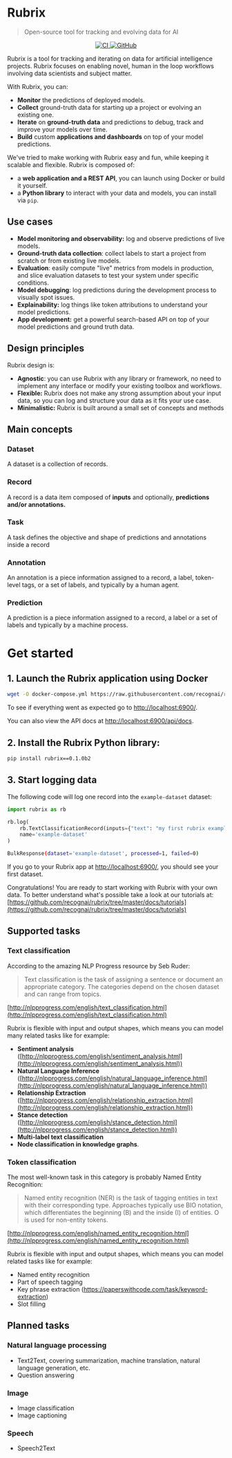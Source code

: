 # Rubrix
> Open-source tool for tracking and evolving data for AI

<p align="center">
    <a href="https://github.com/recognai/rubrix/actions">
        <img alt="CI" src="https://github.com/recognai/rubrix/workflows/CI/badge.svg?branch=master&event=push">
    </a>
    <a href="https://github.com/recognai/rubrix/blob/master/LICENSE">
        <img alt="GitHub" src="https://img.shields.io/github/license/recognai/rubrix.svg?color=blue">
    </a>
    <!--a href="https://www.recogn.ai/biome-text/">
        <img alt="Documentation" src="https://img.shields.io/website/http/www.recogn.ai/biome-text/index.html.svg?down_color=red&down_message=offline&up_message=online">
    </a-->
    <!--a href="https://github.com/recognai/biome-text/releases">
        <img alt="GitHub release" src="https://img.shields.io/github/release/recognai/rubrix.svg">
    </a-->
</p>



Rubrix is a tool for tracking and iterating on data for artificial intelligence projects. Rubrix focuses on enabling novel, human in the loop workflows involving data scientists and subject matter.

With Rubrix, you can:

- **Monitor** the predictions of deployed models.
- **Collect** ground-truth data for starting up a project or evolving an existing one.
- **Iterate** on ****ground-truth data**** and predictions to debug, track and improve your models over time.
- **Build** custom ****applications and dashboards**** on top of your model predictions.

We've tried to make working with Rubrix easy and fun, while keeping it scalable and flexible. Rubrix is composed of:

- a **web application and a REST API**, you can launch using Docker or build it yourself.
- a **Python library** to interact with your data and models, you can install via `pip`.

## Use cases

- **Model monitoring and observability:** log and observe predictions of live models.
- **Ground-truth data collection**: collect labels to start a project from scratch or from existing live models.
- **Evaluation**: easily compute "live" metrics from models in production, and slice evaluation datasets to test your system under specific conditions.
- **Model debugging**: log predictions during the development process to visually spot issues.
- **Explainability:** log things like token attributions to understand your model predictions.
- **App development:** get a powerful search-based API on top of your model predictions and ground truth data.

## Design principles

Rubrix design is:

- **Agnostic**: you can use Rubrix with any library or framework, no need to implement any interface or modify your existing toolbox and workflows.
- **Flexible:**  Rubrix does not make any strong assumption about your input data, so you can log and structure your data as it fits your use case.
- **Minimalistic:** Rubrix is built around a small set of concepts and methods

## Main concepts

### Dataset

A dataset is a collection of records.

### Record

A record is a data item composed of **inputs** and optionally, **predictions and/or annotations.**

### Task

A task defines the objective and shape of predictions and annotations inside a record

### Annotation

An annotation is a piece information assigned to a record, a label, token-level tags, or a set of labels, and typically by a human agent.

### Prediction

A prediction is a piece information assigned to a record, a label or a set of labels and typically by a machine process.

# Get started

## 1. Launch the Rubrix application using Docker

```bash
wget -O docker-compose.yml https://raw.githubusercontent.com/recognai/rubrix/master/docker-compose.yaml && docker-compose up
```

To see if everything went as expected go to [http://localhost:6900/](http://localhost:6900/).

You can also view the API docs at [http://localhost:6900/api/docs](http://localhost:6900/api/docs).

## 2. Install the Rubrix Python library:

```bash
pip install rubrix==0.1.0b2
```

## 3. Start logging data

The following code will log one record into the `example-dataset` dataset: 

```python
import rubrix as rb

rb.log(
    rb.TextClassificationRecord(inputs={"text": "my first rubrix example"}),
    name='example-dataset'
)

```

```bash
BulkResponse(dataset='example-dataset', processed=1, failed=0)
```

If you go to your Rubrix app at [http://localhost:6900/](http://localhost:6900/), you should see your first dataset.

Congratulations! You are ready to start working with Rubrix with your own data. To better understand what's possible take a look at our tutorials at: [https://github.com/recognai/rubrix/tree/master/docs/tutorials](https://github.com/recognai/rubrix/tree/master/docs/tutorials)

## Supported tasks

### Text classification

According to the amazing NLP Progress resource by Seb Ruder:

> Text classification is the task of assigning a sentence or document an appropriate category. The categories depend on the chosen dataset and can range from topics.

[http://nlpprogress.com/english/text_classification.html](http://nlpprogress.com/english/text_classification.html)

Rubrix is flexible with input and output shapes, which means you can model many related tasks like for example:

- **Sentiment analysis** ([http://nlpprogress.com/english/sentiment_analysis.html](http://nlpprogress.com/english/sentiment_analysis.html))
- **Natural Language Inference** ([http://nlpprogress.com/english/natural_language_inference.html](http://nlpprogress.com/english/natural_language_inference.html))
- **Relationship Extraction** ([http://nlpprogress.com/english/relationship_extraction.html](http://nlpprogress.com/english/relationship_extraction.html))
- **Stance detection** ([http://nlpprogress.com/english/stance_detection.html](http://nlpprogress.com/english/stance_detection.html))
- **Multi-label text classification**
- **Node classification in knowledge graphs**.

### Token classification

The most well-known task in this category is probably Named Entity Recognition:

> Named entity recognition (NER) is the task of tagging entities in text with their corresponding type. Approaches typically use BIO notation, which differentiates the beginning (B) and the inside (I) of entities. O is used for non-entity tokens.

[http://nlpprogress.com/english/named_entity_recognition.html](http://nlpprogress.com/english/named_entity_recognition.html)

Rubrix is flexible with input and output shapes, which means you can model related tasks like for example:

- Named entity recognition
- Part of speech tagging
- Key phrase extraction (https://paperswithcode.com/task/keyword-extraction)
- Slot filling

## Planned tasks
### Natural language processing

- Text2Text, covering summarization, machine translation, natural language generation, etc.
- Question answering

### Image

- Image classification
- Image captioning

### Speech

- Speech2Text
